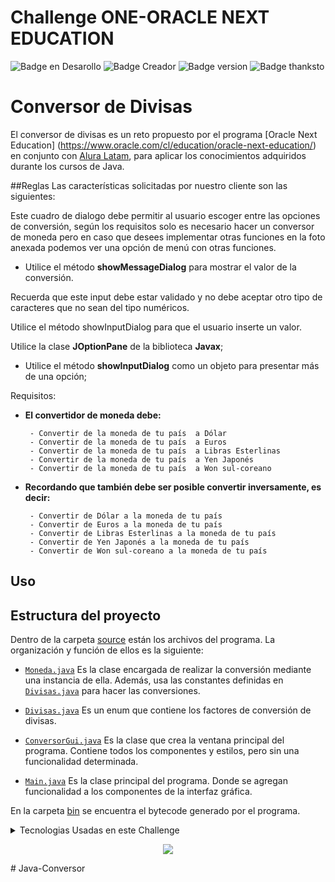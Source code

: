 # Challenge ONE-ORACLE NEXT EDUCATION
![Badge en Desarollo](https://img.shields.io/badge/Status-En%20Beta-green)
![Badge Creador](https://img.shields.io/badge/Created%20BY-Eduardo%20Rosas-blue) 
![Badge version](https://img.shields.io/badge/Version-1.0.0-blue)
![Badge thanksto](https://img.shields.io/badge/From-AluraLatam-red)

# Conversor de Divisas

El conversor de divisas es un reto propuesto por el programa [Oracle Next Education] 
(https://www.oracle.com/cl/education/oracle-next-education/) en conjunto con [Alura Latam](https://www.aluracursos.com/), para aplicar los conocimientos adquiridos durante los cursos de Java.

##Reglas
Las características solicitadas por nuestro cliente son las siguientes:

Este cuadro de dialogo debe permitir al usuario escoger entre las opciones de conversión, según los requisitos solo es necesario hacer un conversor de moneda pero en caso que desees implementar otras funciones en la foto anexada podemos ver una opción de menú con otras funciones.

- Utilice el método **showMessageDialog** para mostrar el valor de la conversión.
  
               
Recuerda que este input debe estar validado y no debe aceptar otro tipo de caracteres que no sean del tipo numéricos.

Utilice el método showInputDialog para que el usuario inserte un valor.


 
Utilice la clase  	**JOptionPane**  de la biblioteca **Javax**;
- Utilice el método **showInputDialog** como un objeto para presentar más de una opción;

Requisitos:
- **El convertidor de moneda debe:**

       - Convertir de la moneda de tu país  a Dólar
       - Convertir de la moneda de tu país  a Euros
       - Convertir de la moneda de tu país  a Libras Esterlinas
       - Convertir de la moneda de tu país  a Yen Japonés
       - Convertir de la moneda de tu país  a Won sul-coreano

- **Recordando que también debe ser posible convertir inversamente, es decir:**

       - Convertir de Dólar a la moneda de tu país
       - Convertir de Euros a la moneda de tu país
       - Convertir de Libras Esterlinas a la moneda de tu país
       - Convertir de Yen Japonés a la moneda de tu país
       - Convertir de Won sul-coreano a la moneda de tu país

## Uso


## Estructura del proyecto

Dentro de la carpeta [source](/src) están los archivos del programa. La organización y función de ellos es la siguiente:

- [`Moneda.java`](/src/Moneda.java) Es la clase encargada de realizar la conversión mediante una instancia de ella. Además, usa las constantes definidas en [`Divisas.java`](/src/Divisas.java) para hacer las conversiones.

- [`Divisas.java`](/src/Divisas.java) Es un enum que contiene los factores de conversión de divisas.

- [`ConversorGui.java`](/src/ConversorGui.java) Es la clase que crea la ventana principal del programa. Contiene todos los componentes y estilos, pero sin una funcionalidad determinada.

- [`Main.java`](/src/Main.java) Es la clase principal del programa. Donde se agregan funcionalidad a los componentes de la interfaz gráfica.

En la carpeta [bin](/bin/) se encuentra el bytecode generado por el programa.
 
<details>
<summary>Tecnologias Usadas en este Challenge</summary>

| Herramientas | Languages |
|-----:|-----------|
|  Windows 11    | Java   |
|  IntelliJ IDEA | Spring |
|                |        |

</details>

<p align="center" dir="auto">
<img align="center" src="https://skills.thijs.gg/icons?i=java,idea,git,spring" />
</p># Java-Conversor
